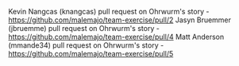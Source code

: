 Kevin Nangcas (knangcas) pull request on Ohrwurm's story - https://github.com/malemajo/team-exercise/pull/2
Jasyn Bruemmer (jbruemme) pull request on Ohrwurm's story - https://github.com/malemajo/team-exercise/pull/4 
Matt Anderson (mmande34) pull request on Ohrwurm's story - https://github.com/malemajo/team-exercise/pull/5
